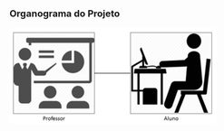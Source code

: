 ### Organograma do Projeto ###

![Organograma do Projeto](https://github.com/mateusblopes/fazendo-bi-do-zero/blob/master/2.%20Planejamento/Organograma%20do%20Projeto.png)